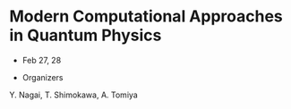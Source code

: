 # Modern Computational Approaches in Quantum Physics

- Feb 27, 28

- Organizers

Y. Nagai,
T. Shimokawa,
A. Tomiya
